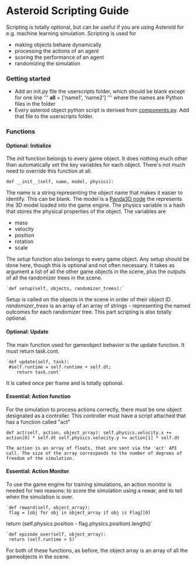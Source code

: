   # Asteroid Scripting Guide
  
  Scripting is totally optional, but can be useful if you are using Asteroid for e.g. machine learning simulation. Scripting is used for
  * making objects behave dynamically
  * processing the actions of an agent
  * scoring the performance of an agent
  * randomizing the simulation

  ### Getting started

  * Add an init.py file the userscripts folder, which should be blank except for one line ''' __all__ = ['name1', 'name2'] ''' where the names are Python files in the folder
  * Every asteroid object python script is derived from [components.py](https://gist.github.com/m0nologuer/5415e5ea9cf83335d3882bec8b6badc8). Add that file to the userscripts folder.
  
  ### Functions
  
  #### Optional: Initialize
  
  The *init* function belongs to every game object. It does nothing much other than automatically set the key variables for each object. There's not much need to override this function at all.
  
  `def __init__(self, name, model, physics):`
  
   The name is a string representing the object name that makes it easier to identify. This can be blank.
   The model is a [Panda3D node](https://www.panda3d.org/reference/1.9.1/python/panda3d.core.NodePath) the represents the 3D model loaded into the game engine.
   The physics variable is a hash that stores the physical properties of the object. The variables are
   * mass
   * velocity
   * position
   * rotation
   * scale
  
  The *setup* function also belongs to every game object. Any setup should be done here, though this is optional and not often necessary. It takes as argument a list of all the other game objects in the scene, plus the outputs of all the randomizer trees in the scene.
  
	`def setup(self, objects, randomizer_trees):`
	
   Setup is called on the objects in the scene in order of their object ID. 
   *randomizer_trees* is an array of an array of strings - representing the named outcomes for each randomizer tree. 
   This part scripting is also totally optional.

  #### Optional: Update
  
  The main function used for gameobject behavior is the update function. It must return task.cont.
  
	`def update(self, task):
	 #self.runtime = self.runtime + self.dt;
		return task.cont`
   
   It is called once per frame and is totally optional.
   
   #### Essential: Action function
   
   For the simulation to process actions correctly, there must be one object designated as a controller. This controller must have a script attached that has a function called "act"
   
  `def act(self, action, object_array):
	 self.physics.velocity.x += action[0] * self.dt
	 self.physics.velocity.y += action[1] * self.dt `
	 
	 
    The action is an array of floats, that are sent via the 'act' API call. The size of the array corresponds to the number of degrees of freedom of the simulation.

  #### Essential: Action Monitor
	
  To use the game engine for training simulations, an action monitor is needed for two reasons: to score the simulation using a rewar, and to tell when the simulation is over. 
	
	`def reward(self, object_array):
	 flag = [obj for obj in object_array if obj is Flag][0]
   return (self.physics.position - flag.physics.position).length()`

	`def episode_over(self, object_array):
  	 return (self.runtime > 5)`
  
  For both of these functions, as before, the object array is an array of all the gameobjects in the scene.
